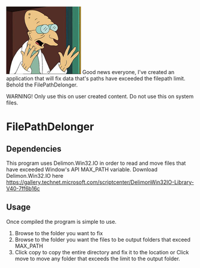 ﻿<img src="img/farnsworth.jpg"> Good news everyone, I've created an application that will fix data that's paths have exceeded the filepath limit. Behold the FilePathDelonger.
 
 WARNING! Only use this on user created content. Do not use this on system files.

# FilePathDelonger
## Dependencies

This program uses Delimon.Win32.IO in order to read and move files that have exceeded Window's API MAX_PATH variable. Download Delimon.Win32.IO here https://gallery.technet.microsoft.com/scriptcenter/DelimonWin32IO-Library-V40-7ff6b16c

## Usage

Once compiled the program is simple to use.

1. Browse to the folder you want to fix
2. Browse to the folder you want the files to be output folders that exceed MAX_PATH
3. Click copy to copy the entire directory and fix it to the location or Click move to move any folder that exceeds the limit to the output folder.

